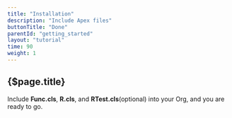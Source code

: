 ```yaml
---
title: "Installation"
description: "Include Apex files"
buttonTitle: "Done"
parentId: "getting_started"
layout: "tutorial"
time: 90
weight: 1
---
```


## {$page.title}

Include **Func.cls**, **R.cls**, and **RTest.cls**(optional) into your Org, and you are ready to go.
